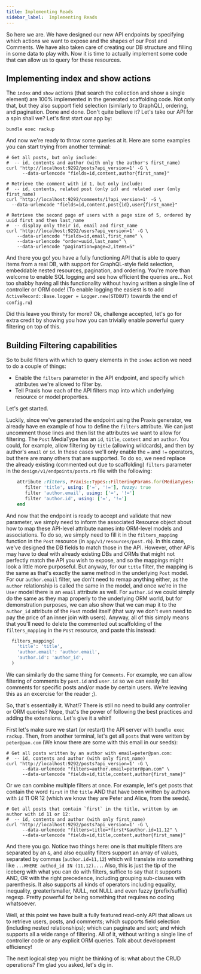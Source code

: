 ```yaml
---
title: Implementing Reads
sidebar_label:  Implementing Reads
---
```


So here we are. We have designed our new API endpoints by specifying which actions we want to expose and the shapes of our Post and Comments. We have also taken care of creating our DB structure and filling in some data to play with. Now it is time to actually implement some code that can allow us to query for these resources.

## Implementing index and show actions

The `index` and `show` actions (that search the collection and show a single element) are 100% implemented in the generated scaffolding code. Not only that, but they also support field selection (similarly to GraphQL), ordering, and pagination. Done and done. Don't quite believe it? Let's take our API for a spin shall we? Let's first start our app by:

```shell
bundle exec rackup
```

And now we're ready to throw some queries at it. Here are some examples you can start trying from another terminal:

```shell
# Get all posts, but only include:
#  -- id, contents and author (with only the author's first_name)
curl 'http://localhost:9292/posts?api_version=1' -G \
      --data-urlencode "fields=id,content,author{first_name}"

# Retrieve the comment with id 1, but only include:
#  -- id, contents, related post (only id) and related user (only first_name)
curl 'http://localhost:9292/comments/1?api_version=1' -G \
  --data-urlencode "fields=id,content,post{id},user{first_name}"

# Retrieve the second page of users with a page size of 5, ordered by uuid first and then last_name
#  -- display only their id, email and first_name
curl 'http://localhost:9292/users?api_version=1' -G \
    --data-urlencode "fields=id,email,first_name" \
    --data-urlencode "order=uuid,last_name" \
    --data-urlencode "pagination=page=2,items=5"
```

And there you go! you have a fully functioning API that is able to query items from a real DB, with support for GraphQL-style field selection, embeddable nested resources, pagination, and ordering. You're more than welcome to enable SQL logging and see how efficient the queries are... Not too shabby having all this functionality without having written a single line of controller or ORM code! (To enable logging the easiest is to add `ActiveRecord::Base.logger = Logger.new(STDOUT)` towards the end of `config.ru`)

Did this leave you thirsty for more? Ok, challenge accepted, let's go for extra credit by showing you how you can trivially enable powerful query filtering on top of this.

## Building Filtering capabilities

So to build filters with which to query elements in the `index` action we need to do a couple of things:

 * Enable the `filters` parameter in the API endpoint, and specify which attributes we're allowed to filter by.
 * Tell Praxis how each of the API filters map into which underlying resource or model properties.

Let's get started.

Luckily, since we've generated the endpoint using the Praxis generator, we already have en example of how to define the `filters` attribute. We can just uncomment those lines and then list the attributes we want to allow for filtering. The `Post` MediaType has an `id`, `title`, `content` and an `author`. You could, for example, allow filtering by `title` (allowing wildcards), and then by author's `email` or `id`. In these cases we'll only enable the `=` and `!=` operators, but there are many others that are supported. To do so, we need replace the already existing (commented out due to scaffolding) `filters` parameter in the `design/v1/endpoints/posts.rb` file with the following:

```ruby
    attribute :filters, Praxis::Types::FilteringParams.for(MediaTypes::Post) do
       filter 'title', using: ['=', '!='], fuzzy: true
       filter 'author.email', using: ['=', '!=']
       filter 'author.id', using: ['=', '!=']
    end
```

And now that the endpoint is ready to accept and validate that new parameter, we simply need to inform the associated Resource object about how to map these API-level attribute names into ORM-level models and associations. To do so, we simply need to fill it in the `filters_mapping` function in the `Post` resource (in `app/v1/resources/post.rb`). In this case, we've designed the DB fields to match those in the API. However, other APIs may have to deal with already existing DBs and ORMs that might not perfectly match the API you wish to expose, and so the mappings might look a little more purposeful. But anyway, for our `title` filter, the mapping is the same as that's exactly the same method in the underlying `Post` model. For our `author.email` filter, we don't need to remap anything either, as the `author` relationship is called the same in the model, and once we're in the `User` model there is an `email` attribute as well. For `author.id` we could simply do the same as they map properly to the underlying ORM world, but for demonstration purposes, we can also show that we can map it to the `author_id` attribute of the `Post` model itself (that way we don't even need to pay the price of an inner join with users). Anyway, all of this simply means that you'll need to delete the commented out scaffolding of the `filters_mapping` in the `Post` resource, and paste this instead:

```ruby
  filters_mapping(
    'title': 'title',
    'author.email': 'author.email',
    'author.id': 'author_id',
  )
```

We can similarly do the same thing for `Comments`. For example, we can allow filtering of comments by `post.id` and `user.id` so we can easily list comments for specific posts and/or made by certain users. We're leaving this as an excercise for the reader ;).

So, that's essentially it. What!? There is still no need to build any controller or ORM queries? Nope, that's the power of following the best practices and adding the extensions. Let's give it a whirl! 

First let's make sure we start (or restart) the API server with `bundle exec rackup`. Then, from another terminal, let's get all `posts` that were written by `peter@pan.com` (We know there are some with this email in our seeds):

```shell
# Get all posts written by an author with email=peter@pan.com:
#  -- id, contents and author (with only first_name)
curl 'http://localhost:9292/posts?api_version=1' -G \
      --data-urlencode "filters=author.email=peter@pan.com" \
      --data-urlencode "fields=id,title,content,author{first_name}"
```

Or we can combine multiple filters at once. For example, let's get posts that contain the word `first` in the `title` AND that have been written by authors with `id` 11 OR 12 (which we know they are Peter and Alice, from the seeds). 

```shell
# Get all posts that contain `first` in the title, written by an author with id 11 or 12:
#  -- id, contents and author (with only first_name)
curl 'http://localhost:9292/posts?api_version=1' -G \
      --data-urlencode "filters=title=*first*&author.id=11,12" \
      --data-urlencode "fields=id,title,content,author{first_name}"
```

And there you go. Notice two things here: one is that multiple filters are separated by an `&`, and also equality filters support an array of values, separated by commas (`author.id=11,12`) which will translate into something like `...WHERE authod_id IN (11,12)...`. Also, this is just the tip of the iceberg with what you can do with filters, suffice to say that it supports AND, OR with the right precedence, including grouping sub-clauses with parenthesis. It also supports all kinds of operators including equality, inequality, greater/smaller, NULL, not NULL and even fuzzy (prefix/suffix) regexp. Pretty powerful for being something that requires no coding whatsoever.

Well, at this point we have built a fully featured read-only API that allows us to retrieve users, posts, and comments; which supports field selection (including nested relationships); which can paginate and sort; and which supports all a wide range of filtering. All of it, without writing a single line of controller code or any explicit ORM queries. Talk about development efficiency!

The next logical step you might be thinking of is: what about the CRUD operations? I'm glad you asked, let's dig in.